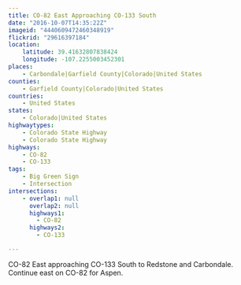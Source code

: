 ```yaml
---
title: CO-82 East Approaching CO-133 South
date: "2016-10-07T14:35:22Z"
imageid: "4440609472460348919"
flickrid: "29616397184"
location:
    latitude: 39.41632807838424
    longitude: -107.2255003452301
places:
    - Carbondale|Garfield County|Colorado|United States
counties:
    - Garfield County|Colorado|United States
countries:
    - United States
states:
    - Colorado|United States
highwaytypes:
    - Colorado State Highway
    - Colorado State Highway
highways:
    - CO-82
    - CO-133
tags:
    - Big Green Sign
    - Intersection
intersections:
    - overlap1: null
      overlap2: null
      highways1:
        - CO-82
      highways2:
        - CO-133

---
```

CO-82 East approaching CO-133 South to Redstone and Carbondale.  Continue east on CO-82 for Aspen.
